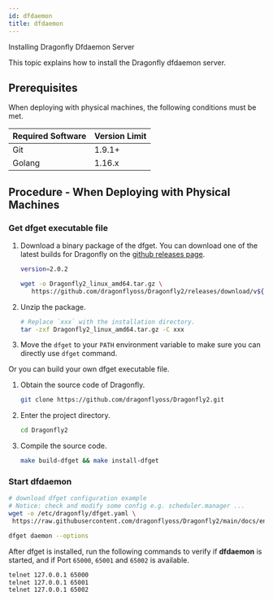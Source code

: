 ```yaml
---
id: dfdaemon
title: dfdaemon
---
```


Installing Dragonfly Dfdaemon Server

This topic explains how to install the Dragonfly dfdaemon server.

## Prerequisites

When deploying with physical machines, the following conditions must be met.

| Required Software | Version Limit |
| ----------------- | ------------- |
| Git               | 1.9.1+        |
| Golang            | 1.16.x        |

## Procedure - When Deploying with Physical Machines

### Get dfget executable file

1. Download a binary package of the dfget. You can download one of
   the latest builds for Dragonfly on the
   [github releases page](https://github.com/dragonflyoss/Dragonfly2/releases).

   ```sh
   version=2.0.2

   wget -o Dragonfly2_linux_amd64.tar.gz \
      https://github.com/dragonflyoss/Dragonfly2/releases/download/v${version}/Dragonfly2_${version}_linux_amd64.tar.gz
   ```

2. Unzip the package.

   ```bash
   # Replace `xxx` with the installation directory.
   tar -zxf Dragonfly2_linux_amd64.tar.gz -C xxx
   ```

3. Move the `dfget` to your `PATH` environment variable to
   make sure you can directly use `dfget` command.

Or you can build your own dfget executable file.

1. Obtain the source code of Dragonfly.

   ```sh
   git clone https://github.com/dragonflyoss/Dragonfly2.git
   ```

2. Enter the project directory.

   ```sh
   cd Dragonfly2
   ```

3. Compile the source code.

   ```sh
   make build-dfget && make install-dfget
   ```

### Start dfdaemon

```sh
# download dfget configuration example
# Notice: check and modify some config e.g. scheduler.manager ...
wget -o /etc/dragonfly/dfget.yaml \
 https://raw.githubusercontent.com/dragonflyoss/Dragonfly2/main/docs/en/deployment/configuration/dfget.yaml

dfget daemon --options
```

After dfget is installed, run the following commands to
verify if **dfdaemon** is started,
and if Port `65000`, `65001` and `65002` is available.

```sh
telnet 127.0.0.1 65000
telnet 127.0.0.1 65001
telnet 127.0.0.1 65002
```
